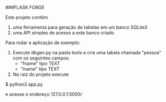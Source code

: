 ###FLASK FORGE

Este projeto contêm

1) uma ferramenta para geração de tabelas em um banco SQLite3
2) uma API simples de acesso a este banco criado

Para rodar a aplicação de exemplo:

1) Execute dbgen.py na pasta tools e crie uma tabela chamada "pessoa" com os seguintes campos:
	- "fname" tipo TEXT
	- "lname" tipo TEXT
2) Na raiz do projeto execute

$ python3 app.py

e acesse o endereço 127.0.0.1:5000/